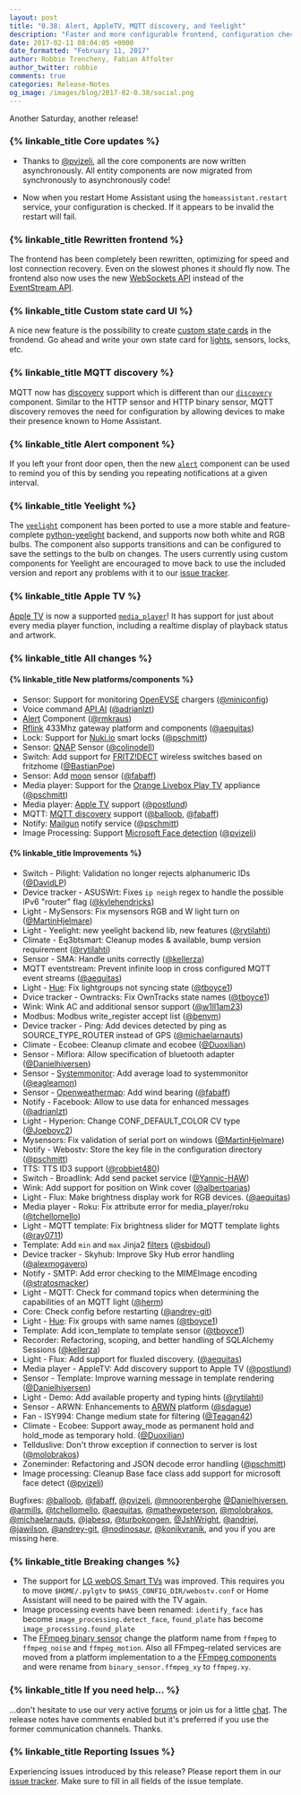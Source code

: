 ```yaml
---
layout: post
title: "0.38: Alert, AppleTV, MQTT discovery, and Yeelight"
description: "Faster and more configurable frontend, configuration check, and complete move to async for core"
date: 2017-02-11 08:04:05 +0000
date_formatted: "February 11, 2017"
author: Robbie Trencheny, Fabian Affolter
author_twitter: robbie
comments: true
categories: Release-Notes
og_image: /images/blog/2017-02-0.38/social.png
---
```


Another Saturday, another release!

### {% linkable_title Core updates %}
- Thanks to [@pvizeli], all the core components are now written asynchronously. All entity components are now migrated from synchronously to asynchronously code!

- Now when you restart Home Assistant using the `homeassistant.restart` service, your configuration is checked. If it appears to be invalid the restart will fail.

### {% linkable_title Rewritten frontend %}
The frontend has been completely been rewritten, optimizing for speed and lost connection recovery. Even on the slowest phones it should fly now. The frontend also now uses the new [WebSockets API][websocket-api] instead of the [EventStream API][event-stream-api].

### {% linkable_title Custom state card UI %}
A nice new feature is the possibility to create [custom state cards][custom-ui] in the frondend. Go ahead and write your own state card for [lights][light], sensors, locks, etc.

### {% linkable_title MQTT discovery %}
MQTT now has [discovery][mqtt-discovery] support which is different than our [`discovery`][discovery] component. Similar to the HTTP sensor and HTTP binary sensor, MQTT discovery removes the need for configuration by allowing devices to make their presence known to Home Assistant.

### {% linkable_title Alert component %}
If you left your front door open, then the new [`alert`][alert] component can be used to remind you of this by sending you repeating notifications at a given interval.

### {% linkable_title Yeelight %}
The [`yeelight`][yeelight] component has been ported to use a more stable and feature-complete [python-yeelight][python-yeelight] backend, and supports now both white and RGB bulbs. The component also supports transitions and can be configured to save the settings to the bulb on changes. The users currently using custom components for Yeelight are encouraged to move back to use the included version and report any problems with it to our [issue tracker][issue].

### {% linkable_title Apple TV %}
[Apple TV][apple-tv] is now a supported [`media_player`][media-player]! It has support for just about every media player function, including a realtime display of playback status and artwork.

### {% linkable_title All changes %}
#### {% linkable_title New platforms/components %}

- Sensor: Support for monitoring [OpenEVSE][openevse] chargers ([@miniconfig])
- Voice command [API.AI][apiai] ([@adrianlzt])
- [Alert][alert] Component ([@rmkraus])
- [Rflink][rflink] 433Mhz gateway platform and components ([@aequitas])
- Lock: Support for [Nuki.io][nuki] smart locks ([@pschmitt])
- Sensor: [QNAP][qnap] Sensor ([@colinodell])
- Switch: Add support for [FRITZ!DECT][fritz] wireless switches based on fritzhome ([@BastianPoe])
- Sensor: Add [moon][moon] sensor ([@fabaff])
- Media player: Support for the [Orange Livebox Play TV][orange] appliance ([@pschmitt])
- Media player: [Apple TV][apple-tv] support ([@postlund])
- MQTT: [MQTT discovery][mqtt-discovery] support ([@balloob], [@fabaff])
- Notify: [Mailgun][mailgun] notify service ([@pschmitt])
- Image Processing: Support [Microsoft Face detection][face-detect] ([@pvizeli])

#### {% linkable_title Improvements %}

- Switch - Pilight: Validation no longer rejects alphanumeric IDs ([@DavidLP])
- Device tracker - ASUSWrt: Fixes `ip neigh` regex to handle the possible IPv6 "router" flag ([@kylehendricks])
- Light - MySensors: Fix mysensors RGB and W light turn on ([@MartinHjelmare])
- Light - Yeelight: new yeelight backend lib, new features ([@rytilahti])
- Climate - Eq3btsmart: Cleanup modes & available, bump version requirement ([@rytilahti])
- Sensor - SMA: Handle units correctly ([@kellerza])
- MQTT eventstream: Prevent infinite loop in cross configured MQTT event streams ([@aequitas])
- Light - [Hue][hue]: Fix lightgroups not syncing state ([@tboyce1])
- Dvice tracker - Owntracks: Fix OwnTracks state names ([@tboyce1])
- Wink: Wink AC and additional sensor support ([@w1ll1am23])
- Modbus: Modbus write_register accept list ([@benvm])
- Device tracker - Ping: Add devices detected by ping as SOURCE_TYPE_ROUTER instead of GPS ([@michaelarnauts])
- Climate - Ecobee: Cleanup climate and ecobee ([@Duoxilian])
- Sensor - Miflora: Allow specification of bluetooth adapter ([@Danielhiversen])
- Sensor - [Systemmonitor][systemmonitor]: Add average load to systemmonitor ([@eagleamon])
- Sensor - [Openweathermap][owm]: Add wind bearing ([@fabaff])
- Notify - Facebook: Allow to use data for enhanced messages ([@adrianlzt])
- Light - Hyperion: Change CONF_DEFAULT_COLOR CV type ([@Joeboyc2])
- Mysensors: Fix validation of serial port on windows ([@MartinHjelmare])
- Notify - Webostv: Store the key file in the configuration directory ([@pschmitt])
- TTS: TTS ID3 support ([@robbiet480])
- Switch - Broadlink: Add send packet service ([@Yannic-HAW])
- Wink: Add support for position on Wink cover ([@albertoarias])
- Light - Flux: Make brightness display work for RGB devices. ([@aequitas])
- Media player - Roku: Fix attribute error for media_player/roku ([@tchellomello])
- Light - MQTT template: Fix brightness slider for MQTT template lights ([@ray0711])
- Template: Add `min` and `max` Jinja2 [filters][filters] ([@sbidoul])
- Device tracker - Skyhub: Improve Sky Hub error handling ([@alexmogavero])
- Notify - SMTP: Add error checking to the MIMEImage encoding ([@stratosmacker])
- Light - MQTT: Check for command topics when determining the capabilities of an MQTT light ([@herm])
- Core: Check config before restarting ([@andrey-git])
- Light - [Hue][hue]: Fix groups with same names ([@tboyce1])
- Template: Add icon_template to template sensor ([@tboyce1])
- Recorder: Refactoring, scoping, and better handling of SQLAlchemy Sessions ([@kellerza])
- Light - Flux: Add support for fluxled discovery. ([@aequitas])
- Media player - AppleTV: Add discovery support to Apple TV ([@postlund])
- Sensor - Template: Improve warning message in template rendering ([@Danielhiversen])
- Light - Demo: Add available property and typing hints ([@rytilahti])
- Sensor - ARWN: Enhancements to [ARWN][arwn] platform ([@sdague])
- Fan - ISY994: Change medium state for filtering ([@Teagan42])
- Climate - Ecobee: Support away_mode as permanent hold and hold_mode as temporary hold. ([@Duoxilian])
- Tellduslive: Don't throw exception if connection to server is lost ([@molobrakos])
- Zoneminder: Refactoring and JSON decode error handling ([@pschmitt])
- Image processing: Cleanup Base face class add support for microsoft face detect ([@pvizeli])

Bugfixes: [@balloob], [@fabaff], [@pvizeli], [@mnoorenberghe] [@Danielhiversen], [@armills], [@tchellomello], [@aequitas], [@mathewpeterson], [@molobrakos], [@michaelarnauts], [@jabesq], [@turbokongen], [@JshWright], [@andriej], [@jawilson], [@andrey-git], [@nodinosaur], [@konikvranik], and you if you are missing here.

### {% linkable_title Breaking changes %}
- The support for [LG webOS Smart TVs][webostv] was improved. This requires you to move `$HOME/.pylgtv` to `$HASS_CONFIG_DIR/webostv.conf` or Home Assistant will need to be paired with the TV again.
- Image processing events have been renamed: `identify_face` has become `image_processing.detect_face`, `found_plate` has become `image_processing.found_plate`
- The [FFmpeg binary sensor][ffmpeg-bin] change the platform name from `ffmpeg` to `ffmpeg_noise` and `ffmpeg_motion`. Also all FFmpeg-related services are moved from a platform implementation to a the [FFmpeg components][ffmpeg] and were rename from `binary_sensor.ffmpeg_xy` to `ffmpeg.xy`.

### {% linkable_title If you need help... %}
...don't hesitate to use our very active [forums][forum] or join us for a little [chat][gitter]. The release notes have comments enabled but it's preferred if you use the former communication channels. Thanks.

### {% linkable_title Reporting Issues %}
Experiencing issues introduced by this release? Please report them in our [issue tracker][issue]. Make sure to fill in all fields of the issue template.

[@acambitsis]: https://github.com/acambitsis
[@adrianlzt]: https://github.com/adrianlzt
[@aequitas]: https://github.com/aequitas
[@albertoarias]: https://github.com/albertoarias
[@alexmogavero]: https://github.com/alexmogavero
[@andrey-git]: https://github.com/andrey-git
[@andriej]: https://github.com/andriej
[@armills]: https://github.com/armills
[@balloob]: https://github.com/balloob
[@BastianPoe]: https://github.com/BastianPoe
[@benvm]: https://github.com/benvm
[@colinodell]: https://github.com/colinodell
[@Danielhiversen]: https://github.com/Danielhiversen
[@DavidLP]: https://github.com/DavidLP
[@Duoxilian]: https://github.com/Duoxilian
[@eagleamon]: https://github.com/eagleamon
[@fabaff]: https://github.com/fabaff
[@herm]: https://github.com/herm
[@jabesq]: https://github.com/jabesq
[@jawilson]: https://github.com/jawilson
[@Joeboyc2]: https://github.com/Joeboyc2
[@JshWright]: https://github.com/JshWright
[@kellerza]: https://github.com/kellerza
[@konikvranik]: https://github.com/konikvranik
[@kylehendricks]: https://github.com/kylehendricks
[@LinuxChristian]: https://github.com/LinuxChristian
[@MartinHjelmare]: https://github.com/MartinHjelmare
[@mathewpeterson]: https://github.com/mathewpeterson
[@michaelarnauts]: https://github.com/michaelarnauts
[@miniconfig]: https://github.com/miniconfig
[@mnoorenberghe]: https://github.com/mnoorenberghe
[@molobrakos]: https://github.com/molobrakos
[@nodinosaur]: https://github.com/nodinosaur
[@postlund]: https://github.com/postlund
[@pschmitt]: https://github.com/pschmitt
[@pvizeli]: https://github.com/pvizeli
[@ray0711]: https://github.com/ray0711
[@rmkraus]: https://github.com/rmkraus
[@robbiet480]: https://github.com/robbiet480
[@rytilahti]: https://github.com/rytilahti
[@sbidoul]: https://github.com/sbidoul
[@sdague]: https://github.com/sdague
[@stratosmacker]: https://github.com/stratosmacker
[@tboyce1]: https://github.com/tboyce1
[@tchellomello]: https://github.com/tchellomello
[@Teagan42]: https://github.com/Teagan42
[@turbokongen]: https://github.com/turbokongen
[@valentinalexeev]: https://github.com/valentinalexeev
[@w1ll1am23]: https://github.com/w1ll1am23
[@Yannic-HAW]: https://github.com/Yannic-HAW

[alert]: https://home-assistant.io/components/alert/
[apiai]: https://home-assistant.io/components/apiai/
[apple-tv]: https://home-assistant.io/components/media_player.apple_tv/
[arwn]: https://home-assistant.io/components/sensor.arwn/
[custom-ui]: https://home-assistant.io/developers/frontend_creating_custom_ui/
[discovery]: https://home-assistant.io/components/discovery/
[face-detect]: https://home-assistant.io/components/image_processing.microsoft_face_detect/
[ffmpeg-bin]: https://home-assistant.io/components/binary_sensor.ffmpeg/
[ffmpeg]: https://home-assistant.io/components/ffmpeg/
[filters]: https://home-assistant.io/topics/templating/#home-assistant-template-extensions
[fritz]: https://home-assistant.io/components/switch.fritzdect/
[hue]: https://home-assistant.io/components/light.hue/
[light]: https://home-assistant.io/cookbook/custom_ui_by_andrey-git
[mailgun]: https://home-assistant.io/components/notify.mailgun/
[media-player]: https://home-assistant.io/components/media_player/
[moon]: https://home-assistant.io/components/sensor.moon/
[mqtt-discovery]: https://home-assistant.io/components/mqtt/#discovery
[nuki]: https://home-assistant.io/components/lock.nuki/
[openevse]: https://home-assistant.io/components/sensor.openevse/
[orange]: https://home-assistant.io/components/media_player.liveboxplaytv/
[owm]: https://home-assistant.io/components/sensor.openweathermap/
[python-yeelight]: https://gitlab.com/stavros/python-yeelight
[qnap]: https://home-assistant.io/components/sensor.qnap/
[rflink]: https://home-assistant.io/components/rflink/
[systemmonitor]: https://home-assistant.io/components/sensor.systemmonitor/
[webostv]: https://home-assistant.io/components/media_player.webostv/
[yeelight]: https://home-assistant.io/components/light.yeelight/

[event-stream-api]: https://home-assistant.io/developers/server_sent_events/
[forum]: https://community.home-assistant.io/
[gitter]: https://gitter.im/home-assistant/home-assistant
[issue]: https://github.com/home-assistant/home-assistant/issues
[websocket-api]: https://home-assistant.io/developers/websocket_api/
